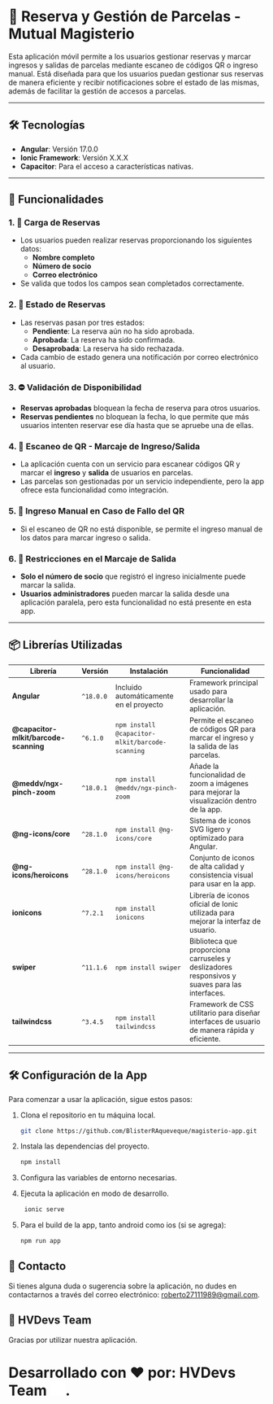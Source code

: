 # 📱 **Reserva y Gestión de Parcelas - Mutual Magisterio**

Esta aplicación móvil permite a los usuarios gestionar reservas y marcar ingresos y salidas de parcelas mediante escaneo de códigos QR o ingreso manual. Está diseñada para que los usuarios puedan gestionar sus reservas de manera eficiente y recibir notificaciones sobre el estado de las mismas, además de facilitar la gestión de accesos a parcelas.

---

## 🛠 **Tecnologías**

- **Angular**: Versión 17.0.0
- **Ionic Framework**: Versión X.X.X
- **Capacitor**: Para el acceso a características nativas.

---

## 🚀 **Funcionalidades**

### 1. 📝 **Carga de Reservas**

- Los usuarios pueden realizar reservas proporcionando los siguientes datos:
  - **Nombre completo**
  - **Número de socio**
  - **Correo electrónico**
- Se valida que todos los campos sean completados correctamente.

### 2. 📧 **Estado de Reservas**

- Las reservas pasan por tres estados:
  - **Pendiente**: La reserva aún no ha sido aprobada.
  - **Aprobada**: La reserva ha sido confirmada.
  - **Desaprobada**: La reserva ha sido rechazada.
- Cada cambio de estado genera una notificación por correo electrónico al usuario.

### 3. ⛔ **Validación de Disponibilidad**

- **Reservas aprobadas** bloquean la fecha de reserva para otros usuarios.
- **Reservas pendientes** no bloquean la fecha, lo que permite que más usuarios intenten reservar ese día hasta que se apruebe una de ellas.

### 4. 📲 **Escaneo de QR - Marcaje de Ingreso/Salida**

- La aplicación cuenta con un servicio para escanear códigos QR y marcar el **ingreso** y **salida** de usuarios en parcelas.
- Las parcelas son gestionadas por un servicio independiente, pero la app ofrece esta funcionalidad como integración.

### 5. 🔄 **Ingreso Manual en Caso de Fallo del QR**

- Si el escaneo de QR no está disponible, se permite el ingreso manual de los datos para marcar ingreso o salida.

### 6. 👥 **Restricciones en el Marcaje de Salida**

- **Solo el número de socio** que registró el ingreso inicialmente puede marcar la salida.
- **Usuarios administradores** pueden marcar la salida desde una aplicación paralela, pero esta funcionalidad no está presente en esta app.

---

## 📦 **Librerías Utilizadas**

| Librería                              | Versión   | Instalación                                     | Funcionalidad                                                                                  |
| ------------------------------------- | --------- | ----------------------------------------------- | ---------------------------------------------------------------------------------------------- |
| **Angular**                           | `^18.0.0` | Incluido automáticamente en el proyecto         | Framework principal usado para desarrollar la aplicación.                                      |
| **@capacitor-mlkit/barcode-scanning** | `^6.1.0`  | `npm install @capacitor-mlkit/barcode-scanning` | Permite el escaneo de códigos QR para marcar el ingreso y la salida de las parcelas.           |
| **@meddv/ngx-pinch-zoom**             | `^18.0.1` | `npm install @meddv/ngx-pinch-zoom`             | Añade la funcionalidad de zoom a imágenes para mejorar la visualización dentro de la app.      |
| **@ng-icons/core**                    | `^28.1.0` | `npm install @ng-icons/core`                    | Sistema de iconos SVG ligero y optimizado para Angular.                                        |
| **@ng-icons/heroicons**               | `^28.1.0` | `npm install @ng-icons/heroicons`               | Conjunto de iconos de alta calidad y consistencia visual para usar en la app.                  |
| **ionicons**                          | `^7.2.1`  | `npm install ionicons`                          | Librería de iconos oficial de Ionic utilizada para mejorar la interfaz de usuario.             |
| **swiper**                            | `^11.1.6` | `npm install swiper`                            | Biblioteca que proporciona carruseles y deslizadores responsivos y suaves para las interfaces. |
| **tailwindcss**                       | `^3.4.5`  | `npm install tailwindcss`                       | Framework de CSS utilitario para diseñar interfaces de usuario de manera rápida y eficiente.   |

---

## 🛠 **Configuración de la App**

Para comenzar a usar la aplicación, sigue estos pasos:

1. Clona el repositorio en tu máquina local.

   ```bash
   git clone https://github.com/BlisterRAqueveque/magisterio-app.git

   ```

2. Instala las dependencias del proyecto.

   ```bash
   npm install

   ```

3. Configura las variables de entorno necesarias.

4. Ejecuta la aplicación en modo de desarrollo.

   ```bash
    ionic serve

   ```

5. Para el build de la app, tanto android como ios (si se agrega):
   ```bash
   npm run app
   ```

## 📧 **Contacto**

Si tienes alguna duda o sugerencia sobre la aplicación, no dudes en contactarnos a través del correo electrónico: roberto27111989@gmail.com.

## 🤝 HVDevs Team

Gracias por utilizar nuestra aplicación.

<h1>Desarrollado con ❤️ por: <b>HVDevs Team</b> <img src="./src/assets/logo-hvdevs.svg" alt="HVDevs Logo" width="30">.</h1>
